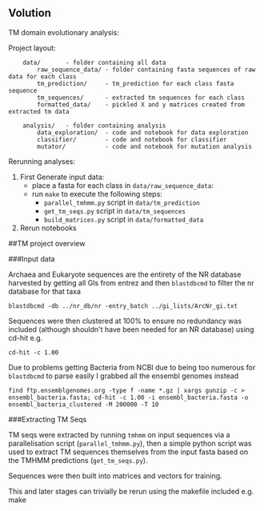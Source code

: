 Volution
--------


TM domain evolutionary analysis:


Project layout: 

```
    data/       - folder containing all data
        raw_sequence_data/ - folder containing fasta sequences of raw data for each class
        tm_prediction/     - tm_prediction for each class fasta sequence
        tm_sequences/      - extracted tm sequences for each class
        formatted_data/    - pickled X and y matrices created from extracted tm data

    analysis/   - folder containing analysis
        data_exploration/  - code and notebook for data exploration
        classifier/        - code and notebook for classifier
        mutator/           - code and notebook for mutation analysis

```

Rerunning analyses:

1. First Generate input data:
    - place a fasta for each class in `data/raw_sequence_data`: 
    - run `make` to execute the following steps:
        - `parallel_tmhmm.py` script in `data/tm_prediction` 
        - `get_tm_seqs.py` script in `data/tm_sequences`
        - `build_matrices.py` script in `data/formatted_data`
2. Rerun notebooks


##TM project overview

###Input data

Archaea and Eukaryote sequences are the entirety of the NR database harvested
by getting all GIs from entrez and then `blastdbcmd` to filter the nr database
for that taxa 

    blastdbcmd -db ../nr_db/nr -entry_batch ../gi_lists/ArcNr_gi.txt 

Sequences were then clustered at 100% to ensure no redundancy was included 
(although shouldn't have been needed for an NR database) using cd-hit e.g.
    
    cd-hit -c 1.00 


Due to problems getting Bacteria from NCBI due to being too numerous for 
`blastdbcmd` to parse easily I grabbed all the ensembl genomes instead

    find ftp.ensemblgenomes.org -type f -name *.gz | xargs gunzip -c > ensembl_bacteria.fasta; cd-hit -c 1.00 -i ensembl_bacteria.fasta -o ensembl_bacteria_clustered -M 200000 -T 10

###Extracting TM Seqs

TM seqs were extracted by running `tmhmm` on input sequences via a parallelisation
script (`parallel_tmhmm.py`), then a simple python script was used to extract
TM sequences themselves from the input fasta based on the TMHMM predictions
(`get_tm_seqs.py`).

Sequences were then built into matrices and vectors for training.

This and later stages can trivially be rerun using the makefile included
e.g.
    make



